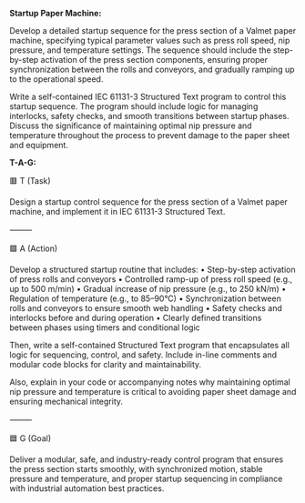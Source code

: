**Startup Paper Machine:**

Develop a detailed startup sequence for the press section of a Valmet paper machine, specifying typical parameter values such as press roll speed, nip pressure, and temperature settings. The sequence should include the step-by-step activation of the press section components, ensuring proper synchronization between the rolls and conveyors, and gradually ramping up to the operational speed.

Write a self-contained IEC 61131-3 Structured Text program to control this startup sequence. The program should include logic for managing interlocks, safety checks, and smooth transitions between startup phases. Discuss the significance of maintaining optimal nip pressure and temperature throughout the process to prevent damage to the paper sheet and equipment.

**T-A-G:**

🟥 T (Task)

Design a startup control sequence for the press section of a Valmet paper machine, and implement it in IEC 61131-3 Structured Text.

⸻

🟩 A (Action)

Develop a structured startup routine that includes:
	•	Step-by-step activation of press rolls and conveyors
	•	Controlled ramp-up of press roll speed (e.g., up to 500 m/min)
	•	Gradual increase of nip pressure (e.g., to 250 kN/m)
	•	Regulation of temperature (e.g., to 85–90°C)
	•	Synchronization between rolls and conveyors to ensure smooth web handling
	•	Safety checks and interlocks before and during operation
	•	Clearly defined transitions between phases using timers and conditional logic

Then, write a self-contained Structured Text program that encapsulates all logic for sequencing, control, and safety. Include in-line comments and modular code blocks for clarity and maintainability.

Also, explain in your code or accompanying notes why maintaining optimal nip pressure and temperature is critical to avoiding paper sheet damage and ensuring mechanical integrity.

⸻

🟦 G (Goal)

Deliver a modular, safe, and industry-ready control program that ensures the press section starts smoothly, with synchronized motion, stable pressure and temperature, and proper startup sequencing in compliance with industrial automation best practices.
